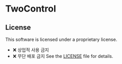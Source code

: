 # TwoControl
## License
This software is licensed under a proprietary license.
- ❌ 상업적 사용 금지
- ❌ 무단 배포 금지
See the [LICENSE](./LICENSE) file for details.
